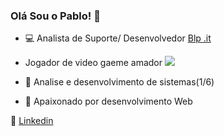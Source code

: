 ### Olá Sou o Pablo! 👋

- 💻 Analista de Suporte/ Desenvolvedor [Blp .it](https://blpit.com.br/)

- Jogador de video gaeme amador    ![](https://img.shields.io/badge/xbox-%23107C10.svg?&style=for-the-badge&logo=xbox&logoColor=white")

- 🌱 Analise e desenvolvimento de sistemas(1/6)

- 👯 Apaixonado por desenvolvimento Web 

 💼  [Linkedin](https://www.linkedin.com/in/pablo-alessandro-ruiz-8173b3156/) 

